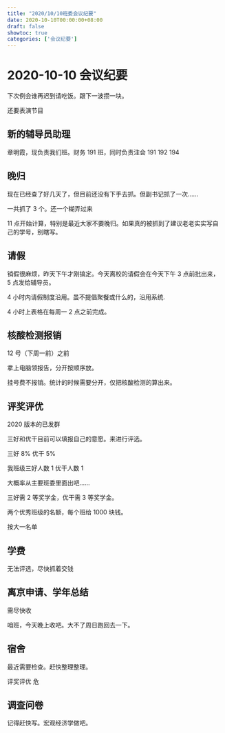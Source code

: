 ```yaml
---
title: "2020/10/10班委会议纪要"
date: 2020-10-10T00:00:00+08:00
draft: false
showtoc: true
categories: ['会议纪要']
---
```

# 2020-10-10 会议纪要

下次例会谁再迟到请吃饭。跟下一波攒一块。

还要表演节目

## 新的辅导员助理

章明霞，现负责我们班。财务 191 班，同时负责注会 191 192 194

## 晚归

现在已经查了好几天了，但目前还没有下手去抓。但副书记抓了一次……

一共抓了 3 个。还一个糊弄过来

11 点开始计算，特别是最近大家不要晚归。如果真的被抓到了建议老老实实写自己的学号，别瞎写。

## 请假

销假很麻烦，昨天下午才刚搞定。今天离校的请假会在今天下午 3 点前批出来， 5 点发给辅导员。

4 小时内请假制度沿用。虽不提倡聚餐或什么的，沿用系统.

4 小时上表格在每周一 2 点之前完成。

## 核酸检测报销

12 号（下周一前）之前

拿上电脑领报告，分开按顺序放。

挂号费不报销。统计的时候需要分开，仅把核酸检测的算出来。

## 评奖评优

2020 版本的已发群

三好和优干目前可以填报自己的意愿。来进行评选。

三好 8% 优干 5% 

我班级三好人数 1 优干人数 1

大概率从主要班委里面出吧……

三好需 2 等奖学金，优干需 3 等奖学金。

两个优秀班级的名额，每个班给 1000 块钱。

按大一名单

## 学费

无法评选，尽快抓着交钱

## 离京申请、学年总结

需尽快收

咱班，今天晚上收吧。大不了周日跑回去一下。

## 宿舍

最近需要检查。赶快整理整理。

评奖评优 危

## 调查问卷

记得赶快写。宏观经济学做吧。

